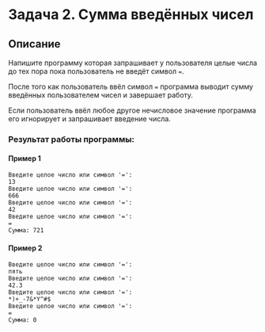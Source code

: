 # Задача 2. Сумма введённых чисел

## Описание

Напишите программу которая запрашивает у пользователя целые числа до тех пора пока пользователь не введёт символ `=`. 

После того как пользователь ввёл символ `=` программа выводит сумму введённых пользователем чисел и завершает работу.

Если пользователь ввёл любое другое нечисловое значение программа его игнорирует и запрашивает введение числа.

### Результат работы программы:

#### Пример 1
```
Введите целое число или символ '=':
13
Введите целое число или символ '=':
666
Введите целое число или символ '=':
42
Введите целое число или символ '=':
=
Сумма: 721
```

#### Пример 2
```
Введите целое число или символ '=':
пять
Введите целое число или символ '=':
42.3
Введите целое число или символ '=':
*)+_-7&*Y^#$
Введите целое число или символ '=':
=
Сумма: 0
```
